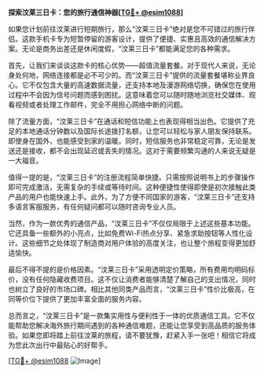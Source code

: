 **探索汶莱三日卡：您的旅行通信神器[[TG💪+ @esim1088](https://t.me/s/esim1088)]**

如果您计划前往汶莱进行短期旅行，那么“汶莱三日卡”绝对是您不可错过的旅行伴侣。这款手机卡专为短暂停留的游客设计，提供了便捷、实惠且高效的通信解决方案。无论是商务出差还是休闲度假，“汶莱三日卡”都能满足您的各种需求。

首先，让我们来谈谈这款卡的核心优势——超值流量套餐。对于现代人来说，无论身处何地，网络连接都是必不可少的。而“汶莱三日卡”提供的流量套餐堪称业界良心。它不仅包含大量的高速数据流量，还支持本地及漫游网络切换，确保您在使用过程中不会因为信号问题而感到困扰。这意味着您可以随时随地浏览社交媒体、观看视频或者处理工作邮件，完全不用担心网络中断的问题。

除了流量方面，“汶莱三日卡”在通话和短信功能上也表现得相当出色。它提供了充足的本地通话分钟数以及国际长途拨打名额，让您可以轻松与家人朋友保持联系。即使身在国外，也能感受到家的温暖。同时，短信服务也非常稳定可靠，无论是发送还是接收，都不会出现延迟或丢失的情况。这对于需要频繁沟通的人来说无疑是一大福音。

值得一提的是，“汶莱三日卡”的注册流程简单快捷。只需按照说明书上的步骤操作即可完成激活，无需复杂的手续或等待时间。这种便捷性使得即使是初次接触此类产品的用户也能快速上手。此外，为了方便不同国家的游客，“汶莱三日卡”还支持多语言客服服务，有任何疑问都可以随时咨询专业人员。

当然，作为一款优秀的通信产品，“汶莱三日卡”不仅仅局限于上述这些基本功能。它还具备一些额外的小亮点，比如免费Wi-Fi热点分享、紧急求助按钮等人性化设计。这些细节之处体现了制造商对用户体验的高度关注，也让整个旅程变得更加舒适愉快。

最后不得不提的是价格因素。“汶莱三日卡”采用透明定价策略，所有费用均明码标价，没有任何隐藏收费项目。这不仅让消费者能够清楚了解自己的支出情况，同时也树立了良好的市场口碑。相比其他同类产品而言，“汶莱三日卡”性价比极高，在同等价位下提供了更加丰富全面的服务内容。

总而言之，“汶莱三日卡”是一款集实用性与便利性于一体的优质通信工具。它不仅能帮助您解决海外旅行期间遇到的各种通信难题，还能让您享受到高品质的服务体验。如果您即将踏上前往汶莱的旅程，请不要犹豫，赶紧入手一张吧！相信它将成为您此次出行中最贴心的好帮手。

[[TG💪+ @esim1088](https://t.me/s/esim1088) ![Image](https://i.postimg.cc/4NQfJmqS/Snipaste-2025-05-13-00-14-12.png)]